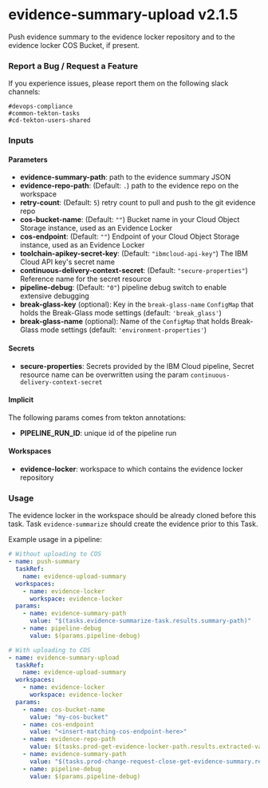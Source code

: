 # evidence-summary-upload v2.1.5

Push evidence summary to the evidence locker repository and to the evidence locker COS Bucket, if present.

### Report a Bug / Request a Feature

If you experience issues, please report them on the following slack channels:
```
#devops-compliance
#common-tekton-tasks
#cd-tekton-users-shared
```

### Inputs

#### Parameters

 - **evidence-summary-path**: path to the evidence summary JSON
 - **evidence-repo-path**: (Default: `.`) path to the evidence repo on the workspace
 - **retry-count**: (Default: `5`) retry count to pull and push to the git evidence repo
 - **cos-bucket-name**: (Default: `""`) Bucket name in your Cloud Object Storage instance, used as an Evidence Locker
 - **cos-endpoint**: (Default: `""`) Endpoint of your Cloud Object Storage instance, used as an Evidence Locker
 - **toolchain-apikey-secret-key**: (Default: `"ibmcloud-api-key"`) The IBM Cloud API key's secret name
 - **continuous-delivery-context-secret**: (Default: `"secure-properties"`) Reference name for the secret resource
 - **pipeline-debug**: (Default: `"0"`) pipeline debug switch to enable extensive debugging
 - **break-glass-key** (optional): Key in the `break-glass-name` `ConfigMap` that holds the Break-Glass mode settings (default: `'break_glass'`)
 - **break-glass-name** (optional): Name of the `ConfigMap` that holds Break-Glass mode settings (default: `'environment-properties'`)

#### Secrets

- **secure-properties**: Secrets provided by the IBM Cloud pipeline, Secret resource name can be overwritten using the param `continuous-delivery-context-secret`

#### Implicit

The following params comes from tekton annotations:

 - **PIPELINE_RUN_ID**: unique id of the pipeline run

#### Workspaces

 - **evidence-locker**: workspace to which contains the evidence locker repository

### Usage

The evidence locker in the workspace should be already cloned before this task.
Task `evidence-summarize` should create the evidence prior to this Task.

Example usage in a pipeline:

```yaml
# Without uploading to COS
- name: push-summary
  taskRef:
    name: evidence-upload-summary
  workspaces:
    - name: evidence-locker
      workspace: evidence-locker
  params:
    - name: evidence-summary-path
      value: "$(tasks.evidence-summarize-task.results.summary-path)"
    - name: pipeline-debug
      value: $(params.pipeline-debug)

# With uploading to COS
- name: evidence-summary-upload
  taskRef:
    name: evidence-upload-summary
  workspaces:
    - name: evidence-locker
      workspace: evidence-locker
  params:
    - name: cos-bucket-name
      value: "my-cos-bucket"
    - name: cos-endpoint
      value: "<insert-matching-cos-endpoint-here>"
    - name: evidence-repo-path
      value: $(tasks.prod-get-evidence-locker-path.results.extracted-value)
    - name: evidence-summary-path
      value: "$(tasks.prod-change-request-close-get-evidence-summary.results.summary-path)"
    - name: pipeline-debug
      value: $(params.pipeline-debug)
```
